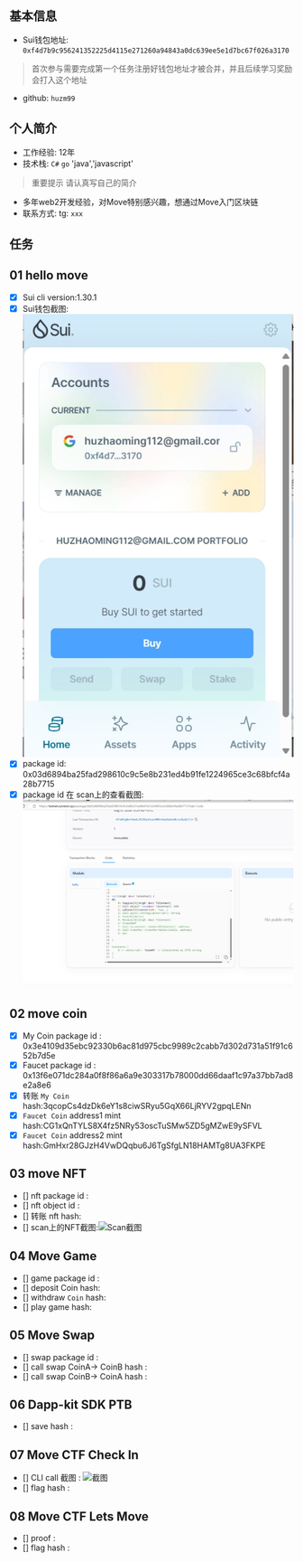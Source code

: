 ## 基本信息
- Sui钱包地址: `0xf4d7b9c956241352225d4115e271260a94843a0dc639ee5e1d7bc67f026a3170`
> 首次参与需要完成第一个任务注册好钱包地址才被合并，并且后续学习奖励会打入这个地址
- github: `huzm99`

## 个人简介
- 工作经验: 12年
- 技术栈: `C#` `go`  'java','javascript'
> 重要提示 请认真写自己的简介
- 多年web2开发经验，对Move特别感兴趣，想通过Move入门区块链
- 联系方式: tg: `xxx` 

## 任务

##   01 hello move  
- [x] Sui cli version:1.30.1
- [x] Sui钱包截图: ![Sui钱包截图](./images/sui钱包1.png)
- [x] package id: 0x03d6894ba25fad298610c9c5e8b231ed4b91fe1224965ce3c68bfcf4a28b7715
- [x] package id 在 scan上的查看截图:![Scan截图](./images/package_id.png)

##   02 move coin
- [x] My Coin package id : 0x3e4109d35ebc92330b6ac81d975cbc9989c2cabb7d302d731a51f91c652b7d5e
- [x] Faucet package id : 0x13f6e071dc284a0f8f86a6a9e303317b78000dd66daaf1c97a37bb7ad8e2a8e6
- [x] 转账 `My Coin` hash:3qcopCs4dzDk6eY1s8ciwSRyu5GqX66LjRYV2gpqLENn
- [x] `Faucet Coin` address1 mint hash:CG1xQnTYLS8X4fz5NRy53oscTuSMw5ZD5gMZwE9ySFVL
- [x] `Faucet Coin` address2 mint hash:GmHxr28GJzH4VwDQqbu6J6TgSfgLN18HAMTg8UA3FKPE

##   03 move NFT
- [] nft package id :
- [] nft object id : 
- [] 转账 nft  hash:
- [] scan上的NFT截图:![Scan截图](./images/你的图片地址)

##   04 Move Game
- [] game package id :
- [] deposit Coin hash:
- [] withdraw `Coin` hash:
- [] play game hash:

##   05 Move Swap
- [] swap package id :
- [] call swap CoinA-> CoinB  hash :
- [] call swap CoinB-> CoinA  hash :

##   06 Dapp-kit SDK PTB
- [] save hash :

##   07 Move CTF Check In
- [] CLI call 截图 : ![截图](./images/你的图片地址)
- [] flag hash :

##   08 Move CTF Lets Move
- [] proof : 
- [] flag hash :
